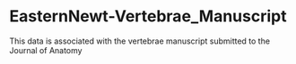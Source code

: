 # EasternNewt-Vertebrae_Manuscript
This data is associated with the vertebrae manuscript submitted to the Journal of Anatomy
